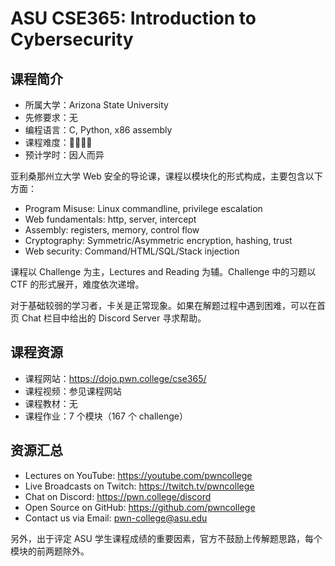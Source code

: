 # ASU CSE365: Introduction to Cybersecurity

## 课程简介

- 所属大学：Arizona State University
- 先修要求：无
- 编程语言：C, Python, x86 assembly
- 课程难度：🌟🌟🌟🌟
- 预计学时：因人而异

亚利桑那州立大学 Web 安全的导论课，课程以模块化的形式构成，主要包含以下方面：

- Program Misuse: Linux commandline, privilege escalation
- Web fundamentals: http, server, intercept
- Assembly: registers, memory, control flow
- Cryptography: Symmetric/Asymmetric encryption, hashing, trust
- Web security: Command/HTML/SQL/Stack injection

课程以 Challenge 为主，Lectures and Reading 为辅。Challenge 中的习题以 CTF 的形式展开，难度依次递增。

对于基础较弱的学习者，卡关是正常现象。如果在解题过程中遇到困难，可以在首页 Chat 栏目中给出的 Discord Server 寻求帮助。

## 课程资源

- 课程网站：<https://dojo.pwn.college/cse365/>
- 课程视频：参见课程网站
- 课程教材：无
- 课程作业：7 个模块（167 个 challenge）

## 资源汇总

- Lectures on YouTube: <https://youtube.com/pwncollege>
- Live Broadcasts on Twitch: <https://twitch.tv/pwncollege>
- Chat on Discord: <https://pwn.college/discord>
- Open Source on GitHub: <https://github.com/pwncollege>
- Contact us via Email: <pwn-college@asu.edu>

另外，出于评定 ASU 学生课程成绩的重要因素，官方不鼓励上传解题思路，每个模块的前两题除外。

